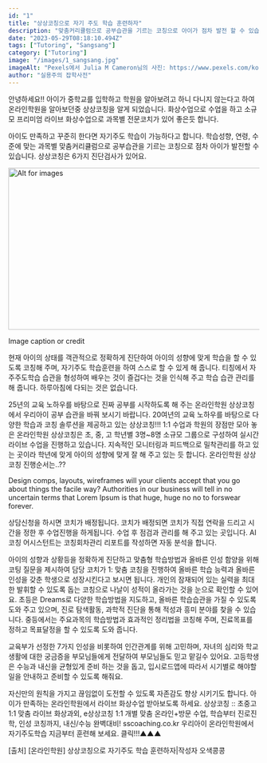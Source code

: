 ```yaml
---
id: "1"
title: "상상코칭으로 자기 주도 학습 훈련하자"
description: "맞춤커리큘럼으로 공부습관을 기르는 코칭으로 아이가 점차 발전 할 수 있습니다."
date: "2023-05-29T08:18:10.494Z"
tags: ["Tutoring", "Sangsang"]
category: ["Tutoring"]
image: "/images/1_sangsang.jpg"
imageAlt: "Pexels에서 Julia M Cameron님의 사진: https://www.pexels.com/ko-kr/photo/4144224/"
author: "실용주의 잡학사전"
---
```


<p className="mb-3 font-light text-gray-500 dark:text-gray-400 first-line:uppercase first-line:tracking-widest first-letter:text-7xl first-letter:font-bold first-letter:text-gray-900 dark:first-letter:text-gray-100 first-letter:mr-3 first-letter:float-left">
안녕하세요!!
아이가 중학교를 입학하고 ​
학원을 알아보려고 하니 다니지 않는다고 하여 ​
온라인학원을 알아보던중 ​
상상코칭을 알게 되었습니다.
화상수업으로 수업을 하고 소규모 프리미엄 라이브 ​
화상수업으로 과목별 전문코치가 있어 좋은듯 합니다.
</p>
<p className="font-light text-gray-500 dark:text-gray-400">
아이도 만족하고 꾸준히 한다면 ​
자기주도 학습이 가능하다고 합니다.
학습성향, 연령, 수준에 맞는 과목별 ​
맞춤커리큘럼으로 공부습관을 기르는 코칭으로 ​
점차 아이가 발전할 수 있습니다.
상상코칭은 6가지 진단검사가 있어요.
</p>
<div className="py-3.5 text-left font-normal rounded-bl-[10px] rounded-br-[10px] bg-[rgba(235,242,254,1)] text-[rgba(35,46,82,1)]">
  <img
      height="324px"
      width="1424px"
      className="cover"
      alt="Alt for images"
      src="https://source.unsplash.com/random/100x100"
  />
  <p className="text-xs leading-normal text-center uppercase">
      Image caption or credit
  </p>
</div>
<p className="mb-3 font-light text-gray-500 dark:text-gray-400">
현재 아이의 상태를 객관적으로 정확하게 진단하여 ​
아이의 성향에 맞게 학습을 할 수 있도록 코칭해 주며, ​
자기주도 학습훈련을 하여 ​
스스로 할 수 있게 해 줍니다.
티칭에서 자주주도학습 습관을 형성하여 ​
배우는 것이 즐겁다는 것을 인식해 주고 ​
학습 습관 관리를 해 줍니다.
하루아침에 다되는 것은 없습니다.
</p>
<p className="mb-3 font-light text-gray-500 dark:text-gray-400">
25년의 교육 노하우를 바탕으로 진짜 공부를 시작하도록 해 주는 ​
온라인학원 상상코칭에서 ​
우리아이 공부 습관을 바꿔 보시기 바랍니다.
20여년의 교육 노하우를 바탕으로 ​
다양한 학습과 코칭 솔루션을 제공하고 있는 상상코칭!!!
1:1 수업과 학원의 장점만 모아 놓은 ​
온라인학원 상상코칭은 ​
초, 중, 고 학년별 3명~8명 소규모 그룹으로 구성하여 ​
실시간 라이브 수업을 진행하고 있습니다.
지속적인 모니터링과 피드백으로 ​
밀착관리를 하고 있는 곳이라 ​
학년에 맞게 아이의 성향에 맞게 잘 해 주고 있는 듯 합니다.
온라인학원 상상코칭 진행순서는..??
</p>
<div className="gap-2.5 p-4 border-t-4 border-blue-500  rounded-lg text-left font-medium drop-shadow-lg bg-[rgba(235,242,254,1)] text-[rgba(35,46,82,1)]">
  <p className="p-2 text-[22px]">
    Design comps, layouts, wireframes will your clients accept that you go about things the facile way? Authorities in our business will tell in no uncertain terms that Lorem Ipsum is that huge, huge no no to forswear forever.
  </p>
</div>
<p className="mb-3 font-light text-gray-500 dark:text-gray-400">
상담신청을 하시면 코치가 배정됩니다.
코치가 배정되면 코치가 직접 연락을 드리고 시간을 정한 후 ​
수업진행을 하게됩니다.
수업 후 점검과 관리를 해 주고 있는 곳입니다.
AI코칭 어시스턴트는 ​
코칭회차관리 리포트를 작성하면 자동 분석을 합니다.
</p>
<p className="mb-3 font-light text-gray-500 dark:text-gray-400">
아이의 성향과 상황등을 정확하게 진단하고 ​
맞춤형 학습방법과 올바른 인성 함양을 위해 ​
코팅 질문을 제시하여 담당 코치가 ​
1: 맞춤 코칭을 진행하여 올바른 학습 능력과 ​
올바른 인성을 갖춘 학생으로 성장시킨다고 보시면 됩니다.
개인의 잠재되어 있는 실력을 ​
최대한 발휘할 수 있도록 돕는 코칭으로 ​
나날이 성적이 올라가는 것을 눈으로 확인할 수 있어요.
초등은 Dreams로 ​
다양한 학습방법을 지도하고, 올바른 학습습관을 가질 수 있도록 ​
도와 주고 있으며, 진로 탐색활동, ​
과학적 진단을 통해 적성과 흥미 분야를 찾을 수 있습니다.
중등에서는 주요과목의 학습방법과 효과적인 정리법을 코칭해 주며, ​
진료목표를 정하고 목표달정을 할 수 있도록 도와 줍니다.
</p>
<p className="mb-3 font-light text-gray-500 dark:text-gray-400">
교육부가 선정한 7가지 인성을 비롯하여 인간관계를 위해 고민하며, ​
자녀의 심리와 학교생활에 대한 궁금증을 부모님들에게 전달하여 ​
부모님들도 믿고 맡길수 있어요.
고등학생은 수능과 내신을 균형있게 준비 하는 것을 돕고, ​
입시로드앱에 따라서 시기별로 해야할 일을 안내하고 준비할 수 있도록 해줘요.
</p>
<p className="mb-3 font-light text-gray-500 dark:text-gray-400">
자신만의 원칙을 가지고 끊임없이 도전할 수 있도록 ​
자존감도 향상 시키기도 합니다.
아이가 만족하는 온라인학원에서 ​
라이브 화상수업 받아보도록 하세요.
상상코칭 :: 초중고 1:1 맞춤 라이브 화상과외, e상상코칭 1:1 개별 맞춤 온라인+방문 수업, 학습부터 진로진학, 인성 코칭까지, 내신/수능 완벽대비!
sscoaching.co.kr 우리아이 온라인학원에서 자기주도학습 지금부터 훈련해 보세요. 클릭!!!▲▲▲ ​
​</p>
<p className="mb-3 font-light text-gray-500 dark:text-gray-400">
[출처] [온라인학원] 상상코칭으로 자기주도 학습 훈련하자|작성자 오색콩콩
</p>
